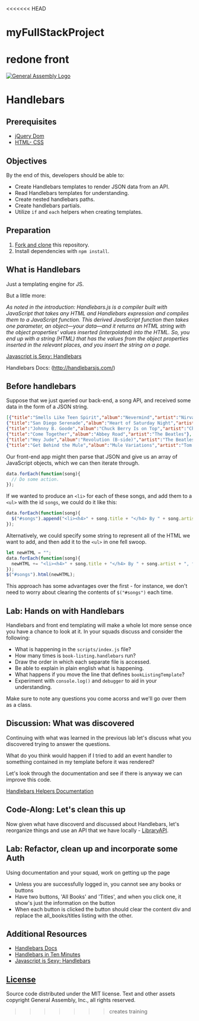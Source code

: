 <<<<<<< HEAD
# myFullStackProject
redone front
=======
[![General Assembly Logo](https://camo.githubusercontent.com/1a91b05b8f4d44b5bbfb83abac2b0996d8e26c92/687474703a2f2f692e696d6775722e636f6d2f6b6538555354712e706e67)](https://generalassemb.ly/education/web-development-immersive)

# Handlebars

## Prerequisites

-   [jQuery Dom](https://github.com/ga-wdi-boston/jquery-dom)
-   [HTML- CSS](https://github.com/ga-wdi-boston/html-css)

## Objectives

By the end of this, developers should be able to:

-   Create Handlebars templates to render JSON data from an API.
-   Read Handlebars templates for understanding.
-   Create nested handlebars paths.
-   Create handlebars partials.
-   Utilize `if` and `each` helpers when creating templates.

## Preparation

1.  [Fork and clone](https://github.com/ga-wdi-boston/meta/wiki/ForkAndClone)
    this repository.
1.  Install dependencies with `npm install`.

## What is Handlebars

Just a templating engine for JS.

But a little more:

*As noted in the introduction: Handlebars.js is a compiler built with JavaScript
that takes any HTML and Handlebars expression and compiles them to a JavaScript
function. This derived JavaScript function then takes one parameter, an
object—your data—and it returns an HTML string with the object properties’
values inserted (interpolated) into the HTML. So, you end up with a string
(HTML) that has the values from the object properties inserted in the relevant
places, and you insert the string on a page.*

[Javascript is Sexy: Handlebars](http://handlebarsjs.com/)

Handlebars Docs: (http://handlebarsjs.com/)

## Before handlebars

Suppose that we just queried our back-end, a song API, and received some data
in the form of a JSON string.
```JSON
[{"title":"Smells Like Teen Spirit","album":"Nevermind","artist":"Nirvana"},
{"title":"San Diego Serenade","album":"Heart of Saturday Night","artist":"Tom Waits"},
{"title":"Johnny B. Goode","album":"Chuck Berry Is on Top","artist":"Chuck Berry"},
{"title":"Come Together","album":"Abbey Road","artist":"The Beatles"},
{"title":"Hey Jude","album":"Revolution (B-side)","artist":"The Beatles"},
{"title":"Get Behind the Mule","album":"Mule Variations","artist":"Tom Waits"}]
```

Our front-end app might then parse that JSON and give us an array of JavaScript
objects, which we can then iterate through.

```javascript
data.forEach(function(song){
  // Do some action.
});
```

If we wanted to produce an `<li>` for each of these songs, and add them to a
`<ul>` with the id `songs`, we could do it like this:

```javascript
data.forEach(function(song){
  $("#songs").append("<li><h4>" + song.title + "</h4> By " + song.artist + ", from the album '<em>" + song.album + "</em>'</li>");
});
```

Alternatively, we could specify some string to represent all of the HTML we
want to add, and then add it to the `<ul>` in one fell swoop.

```javascript
let newHTML = "";
data.forEach(function(song){
  newHTML += "<li><h4>" + song.title + "</h4> By " + song.artist + ", from the album '<em>" + song.album + "</em>'</li>";
});
$("#songs").html(newHTML);
```

This approach has some advantages over the first - for instance, we don't need
to worry about clearing the contents of `$("#songs")` each time.

## Lab: Hands on with Handlebars

Handlebars and front end templating will make a whole lot more sense once you
have a chance to look at it.  In your squads discuss and consider the
following:

-   What is happening in the `scripts/index.js` file?
-   How many times is `book-listing.handlebars` run?
-   Draw the order in which each separate file is accessed.
-   Be able to explain in plain english what is happening.
-   What happens if you move the line that defines `bookListingTemplate`?
-   Experiment with `console.log()` and `debugger` to aid in your understanding.

Make sure to note any questions you come acorss and we'll go over them as a
class.

## Discussion: What was discovered

Continuing with what was learned in the previous lab let's discuss what you
discovered trying to answer the questions.

What do you think would happen if I tried to add an event handler to something
contained in my template before it was rendered?

Let's look through the documentation and see if there is anyway we can improve
this code.

[Handlebars Helpers Documentation](http://handlebarsjs.com/builtin_helpers.html)

## Code-Along: Let's clean this up

Now given what have discoverd and discussed about Handlebars, let's reorganize
things and use an API that we have locally -
[LibraryAPI](https://github.com/ga-wdi-boston/library-api).

## Lab: Refactor, clean up and incorporate some Auth

Using documentation and your squad, work on getting up the page

-   Unless you are successfully logged in, you cannot see any books or buttons
-   Have two buttons, 'All Books' and 'Titles', and when you click one, it show's
just the information on the button
-   When each button is clicked the button should clear the content div and
replace the all_books/titles listing with the other.

## Additional Resources

-   [Handlebars Docs](http://handlebarsjs.com/)
-   [Handlebars in Ten Minutes](http://tutorialzine.com/2015/01/learn-handlebars-in-10-minutes/)
-   [Javascript is Sexy: Handlebars](http://handlebarsjs.com/)

## [License](LICENSE)

Source code distributed under the MIT license. Text and other assets copyright
General Assembly, Inc., all rights reserved.
>>>>>>> creates training
